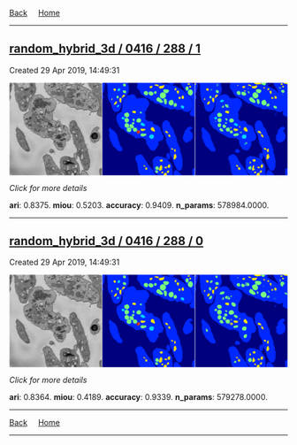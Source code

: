 
[Back](..)&nbsp;&nbsp;&nbsp;&nbsp;&nbsp;[Home](https://leapmanlab.github.io/snapshots)

---

<div class="summary"><a href="1"><h2>random_hybrid_3d / 0416 / 288 / 1</h2></a><p>Created 29 Apr 2019, 14:49:31
</p><a href="1"><img src="1/media/summary.png" align="center"></a><p>
<i>Click for more details</i>
</p></div>

**ari**: 0.8375. **miou**: 0.5203. **accuracy**: 0.9409. **n_params**: 578984.0000. 

---

<div class="summary"><a href="0"><h2>random_hybrid_3d / 0416 / 288 / 0</h2></a><p>Created 29 Apr 2019, 14:49:31
</p><a href="0"><img src="0/media/summary.png" align="center"></a><p>
<i>Click for more details</i>
</p></div>

**ari**: 0.8364. **miou**: 0.4189. **accuracy**: 0.9339. **n_params**: 579278.0000. 

---

[Back](..)&nbsp;&nbsp;&nbsp;&nbsp;&nbsp;[Home](https://leapmanlab.github.io/snapshots)

---